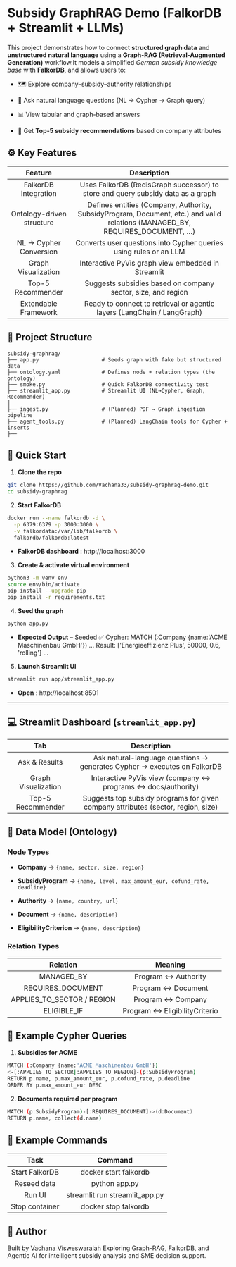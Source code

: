 Subsidy GraphRAG Demo (FalkorDB + Streamlit + LLMs)
===================================================

This project demonstrates how to connect **structured graph data** and **unstructured natural language** using a **Graph-RAG (Retrieval-Augmented Generation)** workflow.It models a simplified _German subsidy knowledge base_ with **FalkorDB**, and allows users to:

*   🗺️ Explore company–subsidy–authority relationships
    
*   💬 Ask natural language questions (NL → Cypher → Graph query)
    
*   📊 View tabular and graph-based answers
    
*   🤖 Get **Top-5 subsidy recommendations** based on company attributes

## ⚙️ Key Features
|          Feature          |                                                          Description                                                         |
|:-------------------------:|:----------------------------------------------------------------------------------------------------------------------------:|
| FalkorDB Integration      | Uses FalkorDB (RedisGraph successor) to store and query subsidy data as a graph                                              |
| Ontology-driven structure | Defines entities (Company, Authority, SubsidyProgram, Document, etc.) and valid relations (MANAGED_BY, REQUIRES_DOCUMENT, …) |
| NL → Cypher Conversion    | Converts user questions into Cypher queries using rules or an LLM                                                            |
| Graph Visualization       | Interactive PyVis graph view embedded in Streamlit                                                                           |
| Top-5 Recommender         | Suggests subsidies based on company sector, size, and region                                                                 |
| Extendable Framework      | Ready to connect to retrieval or agentic layers (LangChain / LangGraph)                                                      |

## 🧩 Project Structure
```
subsidy-graphrag/
├── app.py                    # Seeds graph with fake but structured data
├── ontology.yaml             # Defines node + relation types (the ontology)
├── smoke.py                  # Quick FalkorDB connectivity test
├── streamlit_app.py          # Streamlit UI (NL→Cypher, Graph, Recommender)
│
├── ingest.py                 # (Planned) PDF → Graph ingestion pipeline
├── agent_tools.py            # (Planned) LangChain tools for Cypher + inserts
├──
```

## 🚀 Quick Start

1. **Clone the repo**

```bash
git clone https://github.com/Vachana33/subsidy-graphrag-demo.git
cd subsidy-graphrag
```

2. **Start FalkorDB**

```bash
docker run --name falkordb -d \
  -p 6379:6379 -p 3000:3000 \
  -v falkordata:/var/lib/falkordb \
  falkordb/falkordb:latest
```


- **FalkorDB dashboard** : http://localhost:3000


3. **Create & activate virtual environment**

```bash
python3 -m venv env
source env/bin/activate
pip install --upgrade pip
pip install -r requirements.txt
```

4. **Seed the graph**

```bash
python app.py
```

- **Expected Output** – Seeded ✅
Cypher: MATCH (:Company {name:'ACME Maschinenbau GmbH'}) ...
Result: ['Energieeffizienz Plus', 50000, 0.6, 'rolling']
...


5. **Launch Streamlit UI**

```bash
streamlit run app/streamlit_app.py
```
- **Open** : http://localhost:8501
---

## 💻 Streamlit Dashboard (`streamlit_app.py`)
|         Tab         |                                    Description                                    |
|:-------------------:|:---------------------------------------------------------------------------------:|
| Ask & Results       | Ask natural-language questions → generates Cypher → executes on FalkorDB          |
| Graph Visualization | Interactive PyVis view (company ↔ programs ↔ docs/authority)                      |
| Top-5 Recommender   | Suggests top subsidy programs for given company attributes (sector, region, size) |

## 🧠 Data Model (Ontology)

### Node Types

-   **Company** → `{name, sector, size, region}`
    
-   **SubsidyProgram** → `{name, level, max_amount_eur, cofund_rate, deadline}`
    
-   **Authority** → `{name, country, url}`
    
-   **Document** → `{name, description}`
    
-   **EligibilityCriterion** → `{name, description}`

### Relation Types

|          Relation          |            Meaning            |
|:--------------------------:|:-----------------------------:|
| MANAGED_BY                 | Program ↔ Authority           |
| REQUIRES_DOCUMENT          | Program ↔ Document            |
| APPLIES_TO_SECTOR / REGION | Program ↔ Company             |
| ELIGIBLE_IF                | Program ↔ EligibilityCriterio |

## 🧮 Example Cypher Queries

1. **Subsidies for ACME**

```bash
MATCH (:Company {name:'ACME Maschinenbau GmbH'})
<-[:APPLIES_TO_SECTOR|:APPLIES_TO_REGION]-(p:SubsidyProgram)
RETURN p.name, p.max_amount_eur, p.cofund_rate, p.deadline
ORDER BY p.max_amount_eur DESC

```

2. **Documents required per program**

```bash
MATCH (p:SubsidyProgram)-[:REQUIRES_DOCUMENT]->(d:Document)
RETURN p.name, collect(d.name)
```
## 🧮 Example Commands

|      Task      |             Command            |
|:--------------:|:------------------------------:|
| Start FalkorDB | docker start falkordb          |
| Reseed data    | python app.py                  |
| Run UI         | streamlit run streamlit_app.py |
| Stop container | docker stop falkordb           |

## 👤 Author

Built by [Vachana Visweswaraiah](https://github.com/Vachana33) Exploring Graph-RAG, FalkorDB, and Agentic AI for intelligent subsidy analysis and SME decision support.
